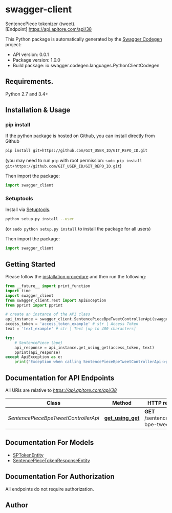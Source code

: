 # swagger-client
SentencePiece tokenizer (tweet).<BR />[Endpoint] https://api.apitore.com/api/38

This Python package is automatically generated by the [Swagger Codegen](https://github.com/swagger-api/swagger-codegen) project:

- API version: 0.0.1
- Package version: 1.0.0
- Build package: io.swagger.codegen.languages.PythonClientCodegen

## Requirements.

Python 2.7 and 3.4+

## Installation & Usage
### pip install

If the python package is hosted on Github, you can install directly from Github

```sh
pip install git+https://github.com/GIT_USER_ID/GIT_REPO_ID.git
```
(you may need to run `pip` with root permission: `sudo pip install git+https://github.com/GIT_USER_ID/GIT_REPO_ID.git`)

Then import the package:
```python
import swagger_client 
```

### Setuptools

Install via [Setuptools](http://pypi.python.org/pypi/setuptools).

```sh
python setup.py install --user
```
(or `sudo python setup.py install` to install the package for all users)

Then import the package:
```python
import swagger_client
```

## Getting Started

Please follow the [installation procedure](#installation--usage) and then run the following:

```python
from __future__ import print_function
import time
import swagger_client
from swagger_client.rest import ApiException
from pprint import pprint

# create an instance of the API class
api_instance = swagger_client.SentencePieceBpeTweetControllerApi(swagger_client.ApiClient(configuration))
access_token = 'access_token_example' # str | Access Token
text = 'text_example' # str | Text [up to 400 characters]

try:
    # SentencePiece (bpe)
    api_response = api_instance.get_using_get(access_token, text)
    pprint(api_response)
except ApiException as e:
    print("Exception when calling SentencePieceBpeTweetControllerApi->get_using_get: %s\n" % e)

```

## Documentation for API Endpoints

All URIs are relative to *https://api.apitore.com/api/38*

Class | Method | HTTP request | Description
------------ | ------------- | ------------- | -------------
*SentencePieceBpeTweetControllerApi* | [**get_using_get**](docs/SentencePieceBpeTweetControllerApi.md#get_using_get) | **GET** /sentencepiece-bpe-tweet/get | SentencePiece (bpe)


## Documentation For Models

 - [SPTokenEntity](docs/SPTokenEntity.md)
 - [SentencePieceTokenResponseEntity](docs/SentencePieceTokenResponseEntity.md)


## Documentation For Authorization

 All endpoints do not require authorization.


## Author



